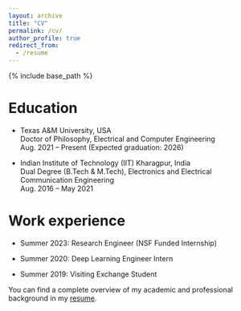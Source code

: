 ```yaml
---
layout: archive
title: "CV"
permalink: /cv/
author_profile: true
redirect_from:
  - /resume
---
```


{% include base_path %}

Education
======
* Texas A&M University, USA  
  Doctor of Philosophy, Electrical and Computer Engineering  
  Aug. 2021 – Present (Expected graduation: 2026)

* Indian Institute of Technology (IIT) Kharagpur, India  
  Dual Degree (B.Tech & M.Tech), Electronics and Electrical Communication Engineering  
  Aug. 2016 – May 2021

Work experience
======

* Summer 2023: Research Engineer (NSF Funded Internship)
  

* Summer 2020: Deep Learning Engineer Intern
  

* Summer 2019: Visiting Exchange Student
  
You can find a complete overview of my academic and professional background in my [resume](/files/MadhurimaM1.pdf).

